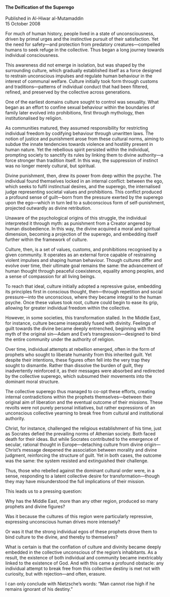 <h4>The Deification of the Superego</h4>


Published in Al-Hiwar al-Mutamaddin
<br>
15 October 2008


For much of human history, people lived in a state of unconsciousness, driven by primal urges and the instinctive pursuit of their satisfaction. Yet the need for safety—and protection from predatory creatures—compelled humans to seek refuge in the collective. Thus began a long journey towards individual consciousness.

This awareness did not emerge in isolation, but was shaped by the surrounding culture, which gradually established itself as a force designed to restrain unconscious impulses and regulate human behaviour in the interest of communal welfare. Culture initially took form through customs and traditions—patterns of individual conduct that had been filtered, refined, and preserved by the collective across generations.

One of the earliest domains culture sought to control was sexuality. What began as an effort to confine sexual behaviour within the boundaries of family later evolved into prohibitions, first through mythology, then institutionalised by religion.

As communities matured, they assumed responsibility for restricting individual freedom by codifying behaviour through unwritten laws. The notion of justice and punishment arose from these cultural norms, aiming to subdue the innate tendencies towards violence and hostility present in human nature. Yet the rebellious spirit persisted within the individual, prompting society to sanctify its rules by linking them to divine authority—a force stronger than tradition itself. In this way, the suppression of instinct was no longer merely cultural, but spiritual.

Divine punishment, then, drew its power from deep within the psyche. The individual found themselves locked in an internal conflict: between the ego, which seeks to fulfil instinctual desires, and the superego, the internalised judge representing societal values and prohibitions. This conflict produced a profound sense of guilt—born from the pressure exerted by the superego upon the ego—which in turn led to a subconscious form of self-punishment, projected outwardly as divine retribution.

Unaware of the psychological origins of this struggle, the individual interpreted it through myth: as punishment from a Creator angered by human disobedience. In this way, the divine acquired a moral and spiritual dimension, becoming a projection of the superego, and embedding itself further within the framework of culture.

Culture, then, is a set of values, customs, and prohibitions recognised by a given community. It operates as an external force capable of restraining violent impulses and shaping human behaviour. Though cultures differ and evolve over time, their ultimate goal remains the same: the advancement of human thought through peaceful coexistence, equality among peoples, and a sense of compassion for all living beings.

To reach that ideal, culture initially adopted a repressive guise, embedding its principles first in conscious thought, then—through repetition and social pressure—into the unconscious, where they became integral to the human psyche. Once these values took root, culture could begin to ease its grip, allowing for greater individual freedom within the collective.

However, in some societies, this transformation stalled. In the Middle East, for instance, culture became inseparably fused with divinity. Feelings of guilt towards the divine became deeply entrenched, beginning with the myth of the original sin—Adam and Eve’s transgression—designed to bind the entire community under the authority of religion.

Over time, individual attempts at rebellion emerged, often in the form of prophets who sought to liberate humanity from this inherited guilt. Yet despite their intentions, these figures often fell into the very trap they sought to dismantle. Rather than dissolve the burden of guilt, they inadvertently reinforced it, as their messages were absorbed and redirected by the collective superego, which subsumed their movements into the dominant moral structure.

The collective superego thus managed to co-opt these efforts, creating internal contradictions within the prophets themselves—between their original aim of liberation and the eventual outcome of their missions. These revolts were not purely personal initiatives, but rather expressions of an unconscious collective yearning to break free from cultural and institutional authority.

Christ, for instance, challenged the religious establishment of his time, just as Socrates defied the prevailing norms of Athenian society. Both faced death for their ideas. But while Socrates contributed to the emergence of secular, rational thought in Europe—detaching culture from divine origin—Christ’s message deepened the association between morality and divine judgment, reinforcing the structure of guilt. Yet in both cases, the outcome was the same: the system resisted and extinguished their challenge.

Thus, those who rebelled against the dominant cultural order were, in a sense, responding to a latent collective desire for transformation—though they may have misunderstood the full implications of their mission.

This leads us to a pressing question:

Why has the Middle East, more than any other region, produced so many prophets and divine figures?

Was it because the cultures of this region were particularly repressive, expressing unconscious human drives more intensely?

Or was it that the strong individual egos of these prophets drove them to bind culture to the divine, and thereby to themselves?

What is certain is that the conflation of culture and divinity became deeply embedded in the collective unconscious of the region’s inhabitants. As a result, the existence of both individual and community became inextricably linked to the existence of God. And with this came a profound obstacle: any individual attempt to break free from this collective destiny is met not with curiosity, but with rejection—and often, erasure.

I can only conclude with Nietzsche’s words: “Man cannot rise high if he remains ignorant of his destiny.”


